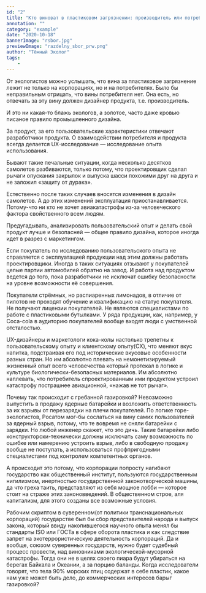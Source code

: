 ```yaml
---
id: "2"
title: "Кто виноват в пластиковом загрязнении: производитель или потребитель?"
annotation: ""
category: "example"
date: "2020-10-18"
bannerImage: "rsbor.jpg"
previewImage: "razdelny_sbor_prw.png"
author: "Тёмный Эколог"
tags:
    - 
---
```



От экологистов можно услышать, что вина за пластиковое загрязнение лежит не только на корпорациях, но и на потребителях. Было бы неправильным отрицать, что вины потребителя нет. Она есть, но отвечать за эту вину должен дизайнер продукта, т.е. производитель.

И это ни какая-то блажь экологов, а золотое, часто даже кровью писаное правило промышленного дизайна.

За продукт, за его пользовательские характеристики отвечают разработчики продукта. О взаимодействии потребителя и продукта всегда делается UX-исследование — исследование опыта использования.

Бывают такие печальные ситуации, когда несколько десятков самолетов разбиваются, только потому, что проектировщик сделал рычаги опускания закрылок и выпуска шасси похожими друг на друга и не заложил «защиту от дурака».

Естественно после таких случаев вносятся изменения в дизайн самолетов. А до этих изменений эксплуатация приостанавливается. Потому-что ни кто не хочет авиакатастрофы из-за человеческого фактора свойственного всем людям.

Предугадывать, анализировать пользовательский опыт и делать свой продукт лучше и безопасней — общее правило дизайна, которое иногда идет в разрез с маркетингом.

Если покупатель по исследованию пользовательского опыта не справляется с эксплуатацией продукции над этим должны работать проектировщики. Иногда в таких ситуациях отзывают у покупателей целые партии автомобилей обратно на завод. И работа над продуктом ведется до того, пока разработчики не исключат ошибку безопасности на уровне возможности её совершения.

Покупатели стрёмных, но распиаренных лимонадов, в отличие от пилотов не проходят обучение и квалификацию на статус покупателя. Не получают лицензии покупателей. Не являются специалистами по работе с пластиковыми бутылками. У ряда продукции, как, например, у Coca-cola в аудиторию покупателей вообще входят люди с умственной отсталостью.

UX-дизайнеры и маркетологи кока-колы настолько трепетны к пользовательскому опыту и клиентскому опыту(CX), что меняют вкус напитка, подстраивая его под исторические вкусовые особенности разных стран. Но им абсолютно плевать на немонетизируемый жизненный опыт всего человечества который протекал в логике и культуре биологически-безопасных материалов.
Им абсолютно наплевать, что потребитель спроектированным ими продуктом устроил катастрофу пострашнее авиационной, «нажав не тот рычаг».

Почему так происходит с гребанной газировкой? Невозможно выпустить в продажу ядерные батарейки и возложить ответственность за их взрывы от перезарядки на плечи покупателей. По логике горе-экологистов, Росатом мог-бы сослаться на вину самих пользователей за ядерный взрыв, потому, что те вовремя не сняли батарейки с зарядки. Но любой инженер скажет, что это дичь. Такие батарейки либо конструкторски-технически должны исключать саму возможность по ошибке или намерению устроить взрыв, либо в свободную продажу вообще не поступать, а использоваться профпригодными специалистами под контролем компетентных органов.

А происходит это потому, что корпорации попросту нагибают государство как общественный институт, пользуются государственным нигилизмом, инертностью государственной законотворческой машины, да что греха таить, представляют из себя мощное лобби — которое стоит на страже этих законовведений. В общественном строе, аля капитализм, для этого созданы все возможные условия.

Рабочим скриптом в суверенном(от политики транснациональных корпораций) государстве был бы сбор представителей народа и выпуск закона, который ввиду накопившегося научного опыта менял бы стандарты ISO или ГОСТа в сфере оборота пластика и как следствие запрет на экотеррористическую деятельность корпораций. Да и вообще, союзом суверенных государств, нужно будет судебный процесс провести, над виновниками экологической-мусорной катастрофы. Тогда они не в целях своего пиара будут убираться на берегах Байкала и Океании, а за порцию баланды.
Когда исследователи говорят, что тела 90% морских птиц содержат в себе пластик, какое нам уже может быть дело, до коммерческих интересов барыг газировкой?
